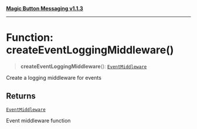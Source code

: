 [**Magic Button Messaging v1.1.3**](../README.md)

***

# Function: createEventLoggingMiddleware()

> **createEventLoggingMiddleware**(): [`EventMiddleware`](../type-aliases/EventMiddleware.md)

Create a logging middleware for events

## Returns

[`EventMiddleware`](../type-aliases/EventMiddleware.md)

Event middleware function
